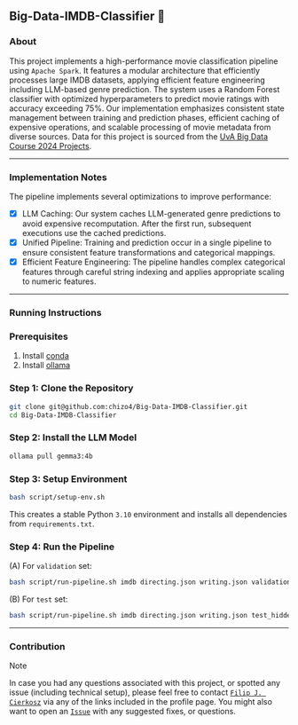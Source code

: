 ## **Big-Data-IMDB-Classifier** 🍿

### **About**
This project implements a high-performance movie classification pipeline using `Apache Spark`. It features a modular architecture that efficiently processes large IMDB datasets, applying efficient feature engineering including LLM-based genre prediction. The system uses a Random Forest classifier with optimized hyperparameters to predict movie ratings with accuracy exceeding 75%. Our implementation emphasizes consistent state management between training and prediction phases, efficient caching of expensive operations, and scalable processing of movie metadata from diverse sources. Data for this project is sourced from the [UvA Big Data Course 2024 Projects](https://github.com/hazourahh/big-data-course-2024-projects).

---

### **Implementation Notes**

The pipeline implements several optimizations to improve performance:
- [X] LLM Caching: Our system caches LLM-generated genre predictions to avoid expensive recomputation. After the first run, subsequent executions use the cached predictions.
- [X] Unified Pipeline: Training and prediction occur in a single pipeline to ensure consistent feature transformations and categorical mappings.
- [X] Efficient Feature Engineering: The pipeline handles complex categorical features through careful string indexing and applies appropriate scaling to numeric features.

---

### **Running Instructions**

### Prerequisites
1. Install [conda](https://docs.conda.io/projects/conda/en/latest/user-guide/install/index.html)
2. Install [ollama](https://ollama.com/download)

### Step 1: Clone the Repository
```bash
git clone git@github.com:chizo4/Big-Data-IMDB-Classifier.git
cd Big-Data-IMDB-Classifier
```

### Step 2: Install the LLM Model

```bash
ollama pull gemma3:4b
```

### Step 3: Setup Environment

```bash
bash script/setup-env.sh
```

This creates a stable Python `3.10` environment and installs all dependencies from `requirements.txt`.

### Step 4: Run the Pipeline

(A) For `validation` set:

```bash
bash script/run-pipeline.sh imdb directing.json writing.json validation_hidden.csv gemma3:4b
```

(B) For `test` set:

```bash
bash script/run-pipeline.sh imdb directing.json writing.json test_hidden.csv gemma3:4b
```

---

### **Contribution**

> [!NOTE]
> In case you had any questions associated with this project, or spotted any issue (including technical setup), please feel free to contact [`Filip J. Cierkosz`](https://github.com/chizo4) via any of the links included in the profile page. You might also want to open an [`Issue`](https://github.com/chizo4/JusTreeAI/issues/new?template=Blank+issue) with any suggested fixes, or questions.
